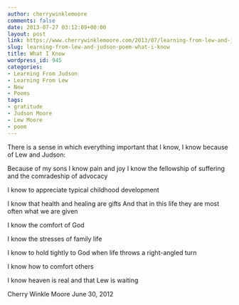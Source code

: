 ```yaml
---
author: cherrywinklemoore
comments: false
date: 2013-07-27 03:12:09+00:00
layout: post
link: https://www.cherrywinklemoore.com/2013/07/learning-from-lew-and-judson-poem-what-i-know/
slug: learning-from-lew-and-judson-poem-what-i-know
title: What I Know
wordpress_id: 945
categories:
- Learning From Judson
- Learning From Lew
- New
- Poems
tags:
- gratitude
- Judson Moore
- Lew Moore
- poem
---
```


There is a sense in which everything important that I know, I know because of Lew and Judson:

Because of my sons I know pain and joy
I know the fellowship of suffering
and the comradeship of advocacy

I know to appreciate typical childhood development

I know that health and healing are gifts
And that in this life they are most often what we are given

I know the comfort of God

I know the stresses of family life

I know to hold tightly to God
when life throws a right-angled turn

I know how to comfort others

I know heaven is real and that Lew is waiting

Cherry Winkle Moore
June 30, 2012
